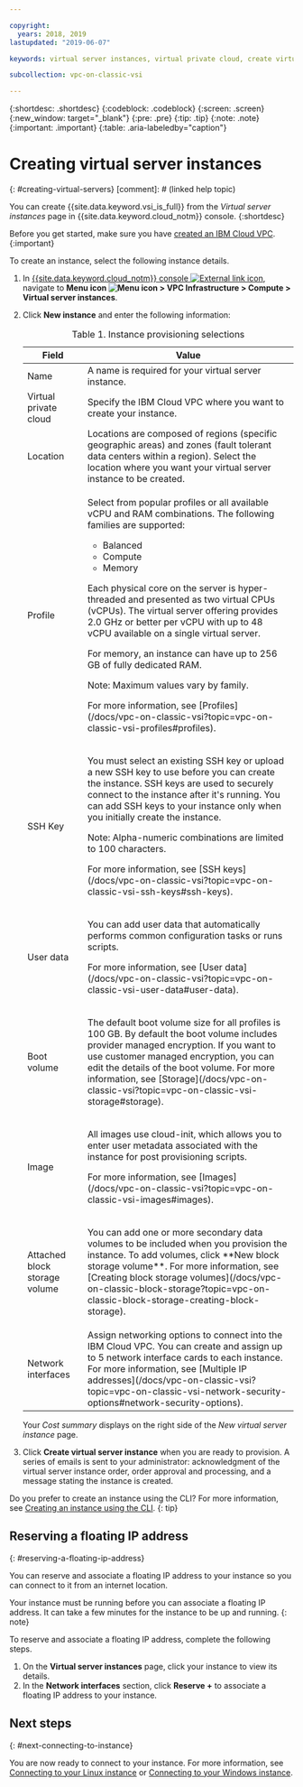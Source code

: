 ```yaml
---

copyright:
  years: 2018, 2019
lastupdated: "2019-06-07"

keywords: virtual server instances, virtual private cloud, create virtual server, provision virtual server, virtual machine, instance, virtual server, deploy virtual server

subcollection: vpc-on-classic-vsi

---
```


{:shortdesc: .shortdesc}
{:codeblock: .codeblock}
{:screen: .screen}
{:new_window: target="_blank"}
{:pre: .pre}
{:tip: .tip}
{:note: .note}
{:important: .important}
{:table: .aria-labeledby="caption"}

# Creating virtual server instances
{: #creating-virtual-servers}
[comment]: # (linked help topic)

You can create {{site.data.keyword.vsi_is_full}} from the *Virtual server instances* page in {{site.data.keyword.cloud_notm}} console.
{:shortdesc}

Before you get started, make sure you have [created an IBM Cloud VPC](/docs/vpc-on-classic?topic=vpc-on-classic-getting-started).
{:important}

To create an instance, select the following instance details.
1. In [{{site.data.keyword.cloud_notm}} console ![External link icon](../icons/launch-glyph.svg "External link icon")](https://console.cloud.ibm.com/vpc), navigate to **Menu icon ![Menu icon](../icons/icon_hamburger.svg) > VPC Infrastructure > Compute > Virtual server instances**.
2. Click **New instance** and enter the following information:

    <table>
    <CAPTION>Table 1. Instance provisioning selections</CAPTION>
    <THEAD>
    <TR>
    <th>Field</th>
    <th>Value</th>
    </TR>
    </THEAD>
    <TBODY>
    <tr>
    <td>Name </td>
    <td>A name is required for your virtual server instance.</td>
    </tr>
    <tr>
    <td>Virtual private cloud</td>
    <td>Specify the IBM Cloud VPC where you want to create your instance.</td>
    </tr>
    <tr>
    <td>Location</td>
    <td>Locations are composed of regions (specific geographic areas) and zones (fault tolerant data centers within a region). Select the location where you want your virtual server instance to be created.</td>
    </tr>
    <tr>
    <td>Profile</td>
    <td><p>
    Select from popular profiles or all available vCPU and RAM combinations. The following families are supported:
    <ul>
    <li>Balanced</li>
    <li>Compute</li>
    <li>Memory</li>
    </ul>
    </p>
    <p>Each physical core on the server is hyper-threaded and presented as two virtual CPUs (vCPUs). The virtual server offering provides 2.0 GHz or better per vCPU with up to 48 vCPU available on a single virtual server.</p>

    <p>For memory, an instance can have up to 256 GB of fully dedicated RAM.</p>
    <p><note>Note: Maximum values vary by family.</note></p>
    <p>For more information, see [Profiles](/docs/vpc-on-classic-vsi?topic=vpc-on-classic-vsi-profiles#profiles).</p>
    </td>
    </tr>
    <td>SSH Key</td>
    <td>
    <p>You must select an existing SSH key or upload a new SSH key to use before you can create the instance. SSH keys are used to securely connect to the instance after it's running. You can add SSH keys to your instance only when you initially create the instance.</p>
    <p>Note: Alpha-numeric combinations are limited to 100 characters.</p>
    <p>For more information, see [SSH keys](/docs/vpc-on-classic-vsi?topic=vpc-on-classic-vsi-ssh-keys#ssh-keys).</p></td>
    </tr>
    <tr>
    <td>User data</td>
    <td>
    <p>You can add user data that automatically performs common configuration tasks or runs scripts. <p>For more information, see [User data](/docs/vpc-on-classic-vsi?topic=vpc-on-classic-vsi-user-data#user-data).</p>
    </td>
    </tr>
    <tr>
    <td>Boot volume</td>
    <td><p>The default boot volume size for all profiles is 100 GB. By default the boot volume includes provider managed encryption. If you want to use customer managed encryption, you can edit the details of the boot volume. For more information, see [Storage](/docs/vpc-on-classic-vsi?topic=vpc-on-classic-vsi-storage#storage).</p>
    </td>
    </tr>
    <tr>
    <td>Image</td>
    <td><p>All images use cloud-init, which allows you to enter user metadata associated with the instance for post provisioning scripts.</p>
    <p>For more information, see [Images](/docs/vpc-on-classic-vsi?topic=vpc-on-classic-vsi-images#images).</p>
    </td>
    </tr>
    <tr>
    <td>Attached block storage volume</td>
    <td><p>You can add one or more secondary data volumes to be included when you provision the instance. To add volumes, click **New block storage volume**. For more information, see [Creating block storage volumes](/docs/vpc-on-classic-block-storage?topic=vpc-on-classic-block-storage-creating-block-storage).</p>
    </td>
    </tr>
    <tr>
    <td>Network interfaces</td>
    <td>Assign networking options to connect into the IBM Cloud VPC. You can create and assign up to 5 network interface cards to each instance. For more information, see [Multiple IP addresses](/docs/vpc-on-classic-vsi?topic=vpc-on-classic-vsi-network-security-options#network-security-options).</td>
    </tr>
    </TBODY>
    </table>

    Your *Cost summary* displays on the right side of the *New virtual server instance* page.

3. Click **Create virtual server instance** when you are ready to provision. A series of emails is sent to your administrator: acknowledgment of the virtual server instance order, order approval and processing, and a message stating the instance is created.

Do you prefer to create an instance using the CLI? For more information, see [Creating an instance using the CLI](/docs/vpc-on-classic-vsi?topic=vpc-on-classic-vsi-creating-virtual-servers-cli#creating-virtual-servers-cli).
{: tip}

## Reserving a floating IP address
{: #reserving-a-floating-ip-address}

You can reserve and associate a floating IP address to your instance so you can connect to it from an internet location.

Your instance must be running before you can associate a floating IP address. It can take a few minutes for the instance to be up and running.
{: note} 

To reserve and associate a floating IP address, complete the following steps.
1. On the **Virtual server instances** page, click your instance to view its details.
2. In the **Network interfaces** section, click **Reserve +** to associate a floating IP address to your instance.

## Next steps
{: #next-connecting-to-instance}

You are now ready to connect to your instance. For more information, see [Connecting to your Linux instance](/docs/vpc-on-classic-vsi?topic=vpc-on-classic-vsi-connecting-to-your-linux-instance#connecting-to-your-linux-instance) or [Connecting to your Windows instance](/docs/vpc-on-classic-vsi?topic=vpc-on-classic-vsi-connecting-to-your-windows-instance#connecting-to-your-windows-instance).
